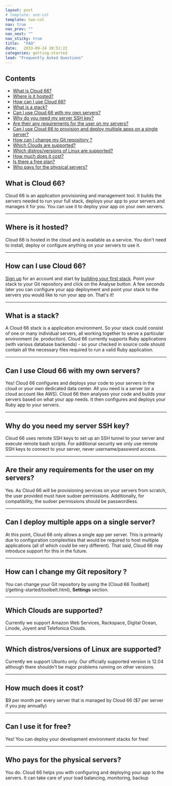 ```yaml
---
layout: post
# template: one-col
template: two-col
nav: true
nav_prev: ""
nav_next: ""
nav_sticky: true
title:  "FAQ"
date:   2033-09-24 10:51:22
categories: getting-started
lead: "Frequently Asked Questions"
---
```


<h2>Contents</h2>

<ul class="page-toc">
    <li>
        <a href="#f1">What is Cloud 66?</a>
    </li>
    <li>
        <a href="#f2">Where is it hosted?</a>
    </li>
    <li>
        <a href="#f3">How can I use Cloud 66?</a>
    </li>
    <li>
        <a href="#f4">What is a stack?</a>
    </li>
    <li>
        <a href="#f5">Can I use Cloud 66 with my own servers?</a>
    </li>
    <li>
        <a href="#f6">Why do you need my server SSH key?</a>
    </li>
    <li>
        <a href="#f7">Are their any requirements for the user on my servers?</a>
    </li>
    <li>
        <a href="#f8">Can I use Cloud 66 to provision and deploy multiple apps on a single server?</a>
    </li>
    <li>
        <a href="#f9">How can I change my Git repository ?</a>
    </li>
    <li>
        <a href="#f10">Which Clouds are supported?</a>
    </li>
    <li>
        <a href="#f11">Which distros/versions of Linux are supported?</a>
    </li>
    <li>
        <a href="#f12">How much does it cost?</a>
    </li>
    <li>
        <a href="#f13">Is there a free plan?</a>
    </li>
    <li>
        <a href="#f14">Who pays for the physical servers?</a>
    </li>
</ul>



<h2 id="f1">What is Cloud 66?</h2>
Cloud 66 is an application provisioning and management tool. It builds the servers needed to run your full stack, deploys your app to your servers and manages it for you. You can use it to deploy your app on your own servers.

<hr>

<h2 id="f2">Where is it hosted?</h2>
Cloud 66 is hosted in the cloud and is available as a service. You don't need to install, deploy or configure anything on your servers to use it.

<hr>

<h2 id="f3">How can I use Cloud 66?</h2>

[Sign up](http://cloud66.com/users/sign_up) for an account and start by [building your first stack](/getting-started/your-first-stack.html). Point your stack to your Git repository and click on the Analyse button. A few seconds later you can configure your app deployment and point your stack to the servers you would like to run your app on. That's it!

<hr>

<h2 id="f4">What is a stack?</h2>
A Cloud 66 stack is a application environment. So your stack could consist of one or many individual servers, all working together to serve a particular environment (ie. production).
Cloud 66 currently supports Ruby applications (with various database backends) - so your checked in source code should contain all the necessary files required to run a valid Ruby application.

<hr>

<h2 id="f5">Can I use Cloud 66 with my own servers?</h2>
Yes! Cloud 66 configures and deploys your code to your servers in the cloud or your own dedicated data center. All you need is a server (or a cloud account like AWS). Cloud 66 then analyses your code and builds your servers based on what your app needs. It then configures and deploys your Ruby app to your servers.

<hr>

<h2 id="f6">Why do you need my server SSH key?</h2>
Cloud 66 uses remote SSH keys to set up an SSH tunnel to your server and execute remote bash scripts. For additional security we only use remote SSH keys to connect to your server, never username/password access.

<hr>

<h2 id="f7">Are their any requirements for the user on my servers?</h2>
Yes. As Cloud 66 will be provisioning services on your servers from scratch, the user provided must have sudoer permissions. Additionally, for compatibility, the sudoer permissions should be passwordless.

<hr>

<h2 id="f8">Can I deploy multiple apps on a single server?</h2>
At this point, Cloud 66 only allows a single app per server. This is primarily due to configuration complexities that would be required to host multiple applications (all of which could be very different). That said, Cloud 66 may introduce support for this in the future.

<hr>

<h2 id="f9">How can I change my Git repository ?</h2>
You can change your Git repository by using the [Cloud 66 Toolbelt](/getting-started/toolbelt.html),  <strong>Settings</strong> section.

<hr>

<h2 id="f10">Which Clouds are supported?</h2>
Currently we support Amazon Web Services, Rackspace, Digital Ocean, Linode, Joyent and Telefonica Clouds.

<hr>

<h2 id="f11">Which distros/versions of Linux are supported?</h2>
Currently we support Ubuntu only. Our officially supported version is 12.04 although there shouldn't be major problems running on other versions.

<hr>

<h2 id="f12">How much does it cost?</h2>
$9 per month per every server that is managed by Cloud 66 ($7 per server if you pay annually)

<hr>

<h2 id="f13">Can I use it for free?</h2>
Yes! You can deploy your development environment stacks for free!

<hr>

<h2 id="f14">Who pays for the physical servers?</h2>
You do. Cloud 66 helps you with configuring and deploying your app to the servers. It can take care of your load balancing, monitoring, backup